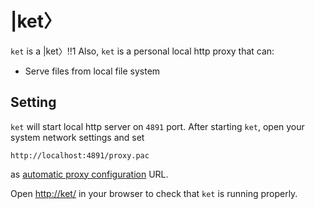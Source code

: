 # |ket〉

`ket` is a |ket〉!!1
Also, `ket` is a personal local http proxy that can:
* Serve files from local file system

## Setting

`ket` will start local http server on `4891` port.
After starting `ket`, open your system network settings and set
```
http://localhost:4891/proxy.pac
```
as [automatic proxy configuration](https://en.wikipedia.org/wiki/Proxy_auto-config) URL.

Open [http://ket/](http://ket/) in your browser to check that `ket` is running properly.
